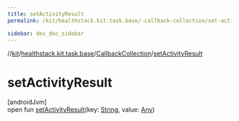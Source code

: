 ```yaml
---
title: setActivityResult
permalink: /kit/healthstack.kit.task.base/-callback-collection/set-activity-result.html

sidebar: dev_doc_sidebar
---
```

//[kit](../../../kit.html)/[healthstack.kit.task.base](../index.html)/[CallbackCollection](index.html)/[setActivityResult](set-activity-result.html)



# setActivityResult



[androidJvm]\
open fun [setActivityResult](set-activity-result.html)(key: [String](https://kotlinlang.org/api/latest/jvm/stdlib/kotlin/-string/index.html), value: [Any](https://kotlinlang.org/api/latest/jvm/stdlib/kotlin/-any/index.html))




